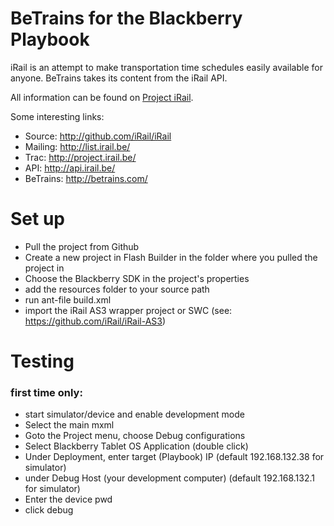 # BeTrains for the Blackberry Playbook

iRail is an attempt to make transportation time schedules easily available for anyone. BeTrains takes its content from the iRail API.

All information can be found on [Project iRail](http://project.irail.be/).

Some interesting links:

  * Source: <http://github.com/iRail/iRail>
  * Mailing: <http://list.irail.be/>
  * Trac: <http://project.irail.be/>
  * API: <http://api.irail.be/>
  * BeTrains: <http://betrains.com/>


# Set up
 - Pull the project from Github
 - Create a new project in Flash Builder in the folder where you pulled the project in
 - Choose the Blackberry SDK in  the project's properties
 - add the resources folder to your source path
 - run ant-file build.xml
 - import the iRail AS3 wrapper project or SWC (see: https://github.com/iRail/iRail-AS3)

# Testing
### first time only:
 - start simulator/device and enable development mode
 - Select the main mxml
 - Goto the Project menu, choose Debug configurations
 - Select Blackberry Tablet OS Application (double click)
 - Under Deployment, enter target (Playbook) IP (default 192.168.132.38 for simulator)
 - under Debug Host (your development computer) (default 192.168.132.1 for simulator) 
 - Enter the device pwd
 - click debug
